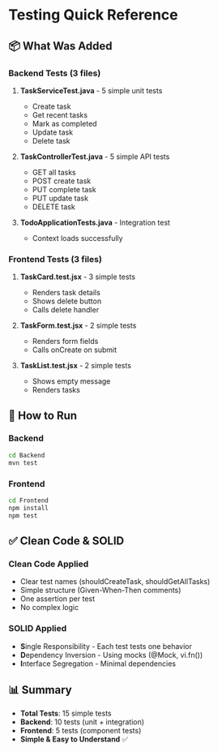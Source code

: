 # Testing Quick Reference

## 📦 What Was Added

### Backend Tests (3 files)
1. **TaskServiceTest.java** - 5 simple unit tests
   - Create task
   - Get recent tasks
   - Mark as completed
   - Update task
   - Delete task

2. **TaskControllerTest.java** - 5 simple API tests
   - GET all tasks
   - POST create task
   - PUT complete task
   - PUT update task
   - DELETE task

3. **TodoApplicationTests.java** - Integration test
   - Context loads successfully

### Frontend Tests (3 files)
1. **TaskCard.test.jsx** - 3 simple tests
   - Renders task details
   - Shows delete button
   - Calls delete handler

2. **TaskForm.test.jsx** - 2 simple tests
   - Renders form fields
   - Calls onCreate on submit

3. **TaskList.test.jsx** - 2 simple tests
   - Shows empty message
   - Renders tasks

## 🚀 How to Run

### Backend
```bash
cd Backend
mvn test
```

### Frontend
```bash
cd Frontend
npm install
npm test
```

## ✅ Clean Code & SOLID

### Clean Code Applied
- Clear test names (shouldCreateTask, shouldGetAllTasks)
- Simple structure (Given-When-Then comments)
- One assertion per test
- No complex logic

### SOLID Applied
- **S**ingle Responsibility - Each test tests one behavior
- **D**ependency Inversion - Using mocks (@Mock, vi.fn())
- **I**nterface Segregation - Minimal dependencies

## 📊 Summary
- **Total Tests**: 15 simple tests
- **Backend**: 10 tests (unit + integration)
- **Frontend**: 5 tests (component tests)
- **Simple & Easy to Understand** ✅
